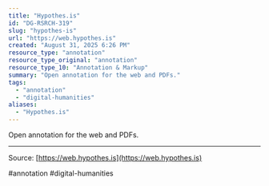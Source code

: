 ```yaml
---
title: "Hypothes.is"
id: "DG-RSRCH-319"
slug: "hypothes-is"
url: "https://web.hypothes.is"
created: "August 31, 2025 6:26 PM"
resource_type: "annotation"
resource_type_original: "annotation"
resource_type_10: "Annotation & Markup"
summary: "Open annotation for the web and PDFs."
tags:
  - "annotation"
  - "digital-humanities"
aliases:
  - "Hypothes.is"
---
```


Open annotation for the web and PDFs.

---

Source: [https://web.hypothes.is](https://web.hypothes.is)

#annotation #digital-humanities
